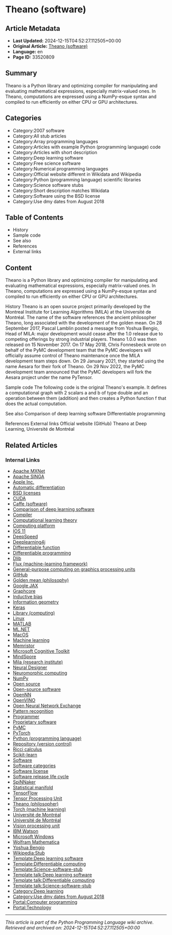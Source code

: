 # Theano (software)

## Article Metadata

- **Last Updated:** 2024-12-15T04:52:27.112505+00:00
- **Original Article:** [Theano (software)](https://en.wikipedia.org/wiki/Theano_(software))
- **Language:** en
- **Page ID:** 33520809

## Summary

Theano is a Python library and optimizing compiler for manipulating and evaluating mathematical expressions, especially matrix-valued ones.
In Theano, computations are expressed using a NumPy-esque syntax and compiled to run efficiently on either CPU or GPU architectures.

## Categories

- Category:2007 software
- Category:All stub articles
- Category:Array programming languages
- Category:Articles with example Python (programming language) code
- Category:Articles with short description
- Category:Deep learning software
- Category:Free science software
- Category:Numerical programming languages
- Category:Official website different in Wikidata and Wikipedia
- Category:Python (programming language) scientific libraries
- Category:Science software stubs
- Category:Short description matches Wikidata
- Category:Software using the BSD license
- Category:Use dmy dates from August 2018

## Table of Contents

- History
- Sample code
- See also
- References
- External links

## Content

Theano is a Python library and optimizing compiler for manipulating and evaluating mathematical expressions, especially matrix-valued ones.
In Theano, computations are expressed using a NumPy-esque syntax and compiled to run efficiently on either CPU or GPU architectures.

History
Theano is an open source project primarily developed by the Montreal Institute for Learning Algorithms (MILA) at the Université de Montréal.
The name of the software references the ancient philosopher Theano, long associated with the development of the golden mean.
On 28 September 2017, Pascal Lamblin posted a message from Yoshua Bengio, Head of MILA:  major development would cease after the 1.0 release due to competing offerings by strong industrial players. Theano 1.0.0 was then released on 15 November 2017.
On 17 May 2018, Chris Fonnesbeck wrote on behalf of the PyMC development team that the PyMC developers will officially assume control of Theano maintenance once the MILA development team steps down. On 29 January 2021, they started using the name Aesara for their fork of Theano.
On 29 Nov 2022, the PyMC development team announced that the PyMC developers will fork the Aesara project under the name PyTensor.

Sample code
The following code is the original Theano's example. It defines a computational graph with 2 scalars a and b of type double and an operation between them (addition) and then creates a Python function f that does the actual computation.

See also
Comparison of deep learning software
Differentiable programming

References
External links
Official website (GitHub)
Theano at Deep Learning, Université de Montréal

## Related Articles

### Internal Links

- [Apache MXNet](https://en.wikipedia.org/wiki/Apache_MXNet)
- [Apache SINGA](https://en.wikipedia.org/wiki/Apache_SINGA)
- [Apple Inc.](https://en.wikipedia.org/wiki/Apple_Inc.)
- [Automatic differentiation](https://en.wikipedia.org/wiki/Automatic_differentiation)
- [BSD licenses](https://en.wikipedia.org/wiki/BSD_licenses)
- [CUDA](https://en.wikipedia.org/wiki/CUDA)
- [Caffe (software)](https://en.wikipedia.org/wiki/Caffe_(software))
- [Comparison of deep learning software](https://en.wikipedia.org/wiki/Comparison_of_deep_learning_software)
- [Compiler](https://en.wikipedia.org/wiki/Compiler)
- [Computational learning theory](https://en.wikipedia.org/wiki/Computational_learning_theory)
- [Computing platform](https://en.wikipedia.org/wiki/Computing_platform)
- [IOS 11](https://en.wikipedia.org/wiki/IOS_11)
- [DeepSpeed](https://en.wikipedia.org/wiki/DeepSpeed)
- [Deeplearning4j](https://en.wikipedia.org/wiki/Deeplearning4j)
- [Differentiable function](https://en.wikipedia.org/wiki/Differentiable_function)
- [Differentiable programming](https://en.wikipedia.org/wiki/Differentiable_programming)
- [Dlib](https://en.wikipedia.org/wiki/Dlib)
- [Flux (machine-learning framework)](https://en.wikipedia.org/wiki/Flux_(machine-learning_framework))
- [General-purpose computing on graphics processing units](https://en.wikipedia.org/wiki/General-purpose_computing_on_graphics_processing_units)
- [GitHub](https://en.wikipedia.org/wiki/GitHub)
- [Golden mean (philosophy)](https://en.wikipedia.org/wiki/Golden_mean_(philosophy))
- [Google JAX](https://en.wikipedia.org/wiki/Google_JAX)
- [Graphcore](https://en.wikipedia.org/wiki/Graphcore)
- [Inductive bias](https://en.wikipedia.org/wiki/Inductive_bias)
- [Information geometry](https://en.wikipedia.org/wiki/Information_geometry)
- [Keras](https://en.wikipedia.org/wiki/Keras)
- [Library (computing)](https://en.wikipedia.org/wiki/Library_(computing))
- [Linux](https://en.wikipedia.org/wiki/Linux)
- [MATLAB](https://en.wikipedia.org/wiki/MATLAB)
- [ML.NET](https://en.wikipedia.org/wiki/ML.NET)
- [MacOS](https://en.wikipedia.org/wiki/MacOS)
- [Machine learning](https://en.wikipedia.org/wiki/Machine_learning)
- [Memristor](https://en.wikipedia.org/wiki/Memristor)
- [Microsoft Cognitive Toolkit](https://en.wikipedia.org/wiki/Microsoft_Cognitive_Toolkit)
- [MindSpore](https://en.wikipedia.org/wiki/MindSpore)
- [Mila (research institute)](https://en.wikipedia.org/wiki/Mila_(research_institute))
- [Neural Designer](https://en.wikipedia.org/wiki/Neural_Designer)
- [Neuromorphic computing](https://en.wikipedia.org/wiki/Neuromorphic_computing)
- [NumPy](https://en.wikipedia.org/wiki/NumPy)
- [Open source](https://en.wikipedia.org/wiki/Open_source)
- [Open-source software](https://en.wikipedia.org/wiki/Open-source_software)
- [OpenNN](https://en.wikipedia.org/wiki/OpenNN)
- [OpenVINO](https://en.wikipedia.org/wiki/OpenVINO)
- [Open Neural Network Exchange](https://en.wikipedia.org/wiki/Open_Neural_Network_Exchange)
- [Pattern recognition](https://en.wikipedia.org/wiki/Pattern_recognition)
- [Programmer](https://en.wikipedia.org/wiki/Programmer)
- [Proprietary software](https://en.wikipedia.org/wiki/Proprietary_software)
- [PyMC](https://en.wikipedia.org/wiki/PyMC)
- [PyTorch](https://en.wikipedia.org/wiki/PyTorch)
- [Python (programming language)](https://en.wikipedia.org/wiki/Python_(programming_language))
- [Repository (version control)](https://en.wikipedia.org/wiki/Repository_(version_control))
- [Ricci calculus](https://en.wikipedia.org/wiki/Ricci_calculus)
- [Scikit-learn](https://en.wikipedia.org/wiki/Scikit-learn)
- [Software](https://en.wikipedia.org/wiki/Software)
- [Software categories](https://en.wikipedia.org/wiki/Software_categories)
- [Software license](https://en.wikipedia.org/wiki/Software_license)
- [Software release life cycle](https://en.wikipedia.org/wiki/Software_release_life_cycle)
- [SpiNNaker](https://en.wikipedia.org/wiki/SpiNNaker)
- [Statistical manifold](https://en.wikipedia.org/wiki/Statistical_manifold)
- [TensorFlow](https://en.wikipedia.org/wiki/TensorFlow)
- [Tensor Processing Unit](https://en.wikipedia.org/wiki/Tensor_Processing_Unit)
- [Theano (philosopher)](https://en.wikipedia.org/wiki/Theano_(philosopher))
- [Torch (machine learning)](https://en.wikipedia.org/wiki/Torch_(machine_learning))
- [Université de Montréal](https://en.wikipedia.org/wiki/Universit%C3%A9_de_Montr%C3%A9al)
- [Université de Montréal](https://en.wikipedia.org/wiki/Universit%C3%A9_de_Montr%C3%A9al)
- [Vision processing unit](https://en.wikipedia.org/wiki/Vision_processing_unit)
- [IBM Watson](https://en.wikipedia.org/wiki/IBM_Watson)
- [Microsoft Windows](https://en.wikipedia.org/wiki/Microsoft_Windows)
- [Wolfram Mathematica](https://en.wikipedia.org/wiki/Wolfram_Mathematica)
- [Yoshua Bengio](https://en.wikipedia.org/wiki/Yoshua_Bengio)
- [Wikipedia:Stub](https://en.wikipedia.org/wiki/Wikipedia:Stub)
- [Template:Deep learning software](https://en.wikipedia.org/wiki/Template:Deep_learning_software)
- [Template:Differentiable computing](https://en.wikipedia.org/wiki/Template:Differentiable_computing)
- [Template:Science-software-stub](https://en.wikipedia.org/wiki/Template:Science-software-stub)
- [Template talk:Deep learning software](https://en.wikipedia.org/wiki/Template_talk:Deep_learning_software)
- [Template talk:Differentiable computing](https://en.wikipedia.org/wiki/Template_talk:Differentiable_computing)
- [Template talk:Science-software-stub](https://en.wikipedia.org/wiki/Template_talk:Science-software-stub)
- [Category:Deep learning](https://en.wikipedia.org/wiki/Category:Deep_learning)
- [Category:Use dmy dates from August 2018](https://en.wikipedia.org/wiki/Category:Use_dmy_dates_from_August_2018)
- [Portal:Computer programming](https://en.wikipedia.org/wiki/Portal:Computer_programming)
- [Portal:Technology](https://en.wikipedia.org/wiki/Portal:Technology)

---
_This article is part of the Python Programming Language wiki archive._
_Retrieved and archived on: 2024-12-15T04:52:27.112505+00:00_